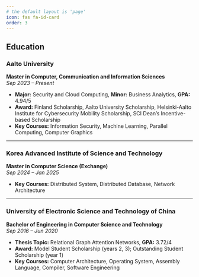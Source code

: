 ```yaml
---
# the default layout is 'page'
icon: fas fa-id-card
order: 3
---
```


## Education

### **Aalto University**
**Master in Computer, Communication and Information Sciences**  
*Sep 2023 – Present*  
- **Major:** Security and Cloud Computing, **Minor:** Business Analytics, **GPA:** 4.94/5  
- **Award:** Finland Scholarship, Aalto University Scholarship, Helsinki-Aalto Institute for Cybersecurity Mobility Scholarship, SCI Dean’s Incentive-based Scholarship  
- **Key Courses:** Information Security, Machine Learning, Parallel Computing, Computer Graphics  

---

### **Korea Advanced Institute of Science and Technology**
**Master in Computer Science (Exchange)**  
*Sep 2024 – Jan 2025*  
- **Key Courses:** Distributed System, Distributed Database, Network Architecture  

---

### **University of Electronic Science and Technology of China**
**Bachelor of Engineering in Computer Science and Technology**  
*Sep 2016 – Jun 2020*  
- **Thesis Topic:** Relational Graph Attention Networks, **GPA:** 3.72/4  
- **Award:** Model Student Scholarship (years 2, 3); Outstanding Student Scholarship (year 1)  
- **Key Courses:** Computer Architecture, Operating System, Assembly Language, Compiler, Software Engineering
